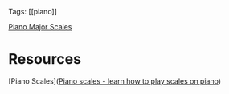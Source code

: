 Tags: [[piano]]

[Piano Major Scales](Piano-Major-Scales.mhtml)

# Resources

[Piano Scales]([Piano scales - learn how to play scales on piano](https://www.pianoscales.org/))